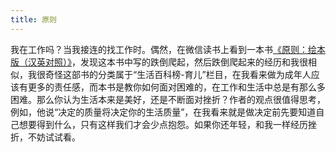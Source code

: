 ```yaml
---
title: 原则
---
```

我在工作吗？当我接连的找工作时。偶然，在微信读书上看到一本书[《原则：绘本版（汉英对照）》](https://weread.qq.com/web/reader/496329c071e8edb349667d6kc81322c012c81e728d9d180)，发现这本书中写的跌倒爬起，然后跌倒爬起来的经历和我很相似，我很奇怪这部书的分类属于“生活百科榜-育儿”栏目，在我看来做为成年人应该有更多的责任感，而本书是教你如何面对困难的，在工作和生活中总是有那么多困难。那么你认为生活本来是美好，还是不断面对挫折？作者的观点很值得思考，例如，他说“决定的质量将决定你的生活质量”，在我看来就是做决定前先要知道自己想要得到什么，只有这样我们才会少点抱怨。如果你还年轻，和我一样经历挫折，不妨试试看。